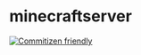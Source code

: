 # minecraftserver

[![Commitizen friendly](https://img.shields.io/badge/commitizen-friendly-brightgreen.svg)](http://commitizen.github.io/cz-cli/)
